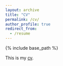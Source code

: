 ```yaml
---
layout: archive
title: "CV"
permalink: /cv/
author_profile: true
redirect_from:
  - /resume
---
```


{% include base_path %}

This is my [cv](https://sterosier.github.io/files/CV-English.pdf).
